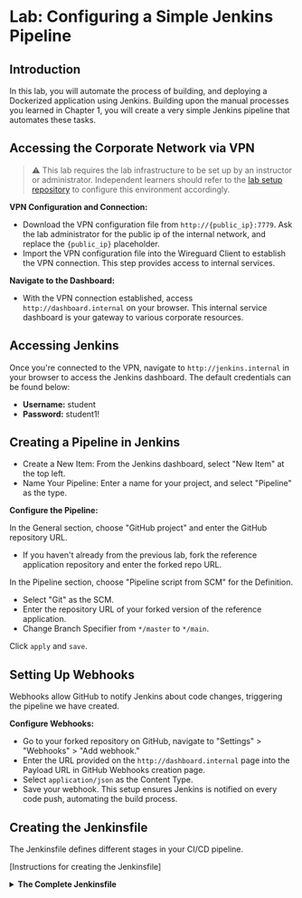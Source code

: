 # Lab: Configuring a Simple Jenkins Pipeline

## Introduction
In this lab, you will automate the process of building, and deploying a Dockerized application using Jenkins. Building upon the manual processes you learned in Chapter 1, you will create a very simple Jenkins pipeline that automates these tasks.

## Accessing the Corporate Network via VPN
> :warning: This lab requires the lab infrastructure to be set up by an instructor or administrator. Independent learners should refer to the [lab setup repository](https://github.com/open-devsecops/lab-infra-setup/tree/main/topic-2-cicd-lab/aws) to configure this environment accordingly.

**VPN Configuration and Connection:**
- Download the VPN configuration file from `http://{public_ip}:7779`. Ask the lab administrator for the public ip of the internal network, and replace the `{public_ip}` placeholder.
- Import the VPN configuration file into the Wireguard Client to establish the VPN connection. This step provides access to internal services.

**Navigate to the Dashboard:**
- With the VPN connection established, access `http://dashboard.internal` on your browser. This internal service dashboard is your gateway to various corporate resources.

## Accessing Jenkins
Once you're connected to the VPN, navigate to `http://jenkins.internal` in your browser to access the Jenkins dashboard. The default credentials can be found below:
- **Username:** student
- **Password:** student1!

## Creating a Pipeline in Jenkins
- Create a New Item: From the Jenkins dashboard, select "New Item" at the top left.
- Name Your Pipeline: Enter a name for your project, and select "Pipeline" as the type.

**Configure the Pipeline:**

In the General section, choose "GitHub project" and enter the GitHub repository URL.
- If you haven't already from the previous lab, fork the reference application repository and enter the forked repo URL.

In the Pipeline section, choose "Pipeline script from SCM" for the Definition.
- Select "Git" as the SCM.
- Enter the repository URL of your forked version of the reference application.
- Change Branch Specifier from `*/master` to `*/main`.

Click `apply` and `save`.

## Setting Up Webhooks
Webhooks allow GitHub to notify Jenkins about code changes, triggering the pipeline we have created.

**Configure Webhooks:**
- Go to your forked repository on GitHub, navigate to "Settings" > "Webhooks" > "Add webhook."
- Enter the URL provided on the `http://dashboard.internal` page into the Payload URL in GitHub Webhooks creation page.
- Select `application/json` as the Content Type.
- Save your webhook. This setup ensures Jenkins is notified on every code push, automating the build process.


## Creating the Jenkinsfile
The Jenkinsfile defines different stages in your CI/CD pipeline.

[Instructions for creating the Jenkinsfile]

<details>
<summary><b>The Complete Jenkinsfile</b></summary>

```Groovy
pipeline {
    agent any
    
    stages {
        stage('Checkout') {
            steps {
                checkout scm
            }
        }
        stage('Build') {
            steps {
                sh 'docker build . -t $AWS_ACCOUNT_ID.dkr.ecr.$REGION.amazonaws.com/<image-name>'
            }
        }
        stage('Push Image') {
            steps {
                sh 'aws ecr get-login-password --region $REGION | docker login --username AWS --password-stdin $AWS_ACCOUNT_ID.dkr.ecr.$REGION.amazonaws.com'
                sh 'aws ecr describe-repositories --repository-names <repository-name> || aws ecr create-repository --repository-name <repository-name>'
                sh 'docker push $AWS_ACCOUNT_ID.dkr.ecr.$REGION.amazonaws.com/<image-name>'
            }
        }
        stage('Deploy') {
            steps {
                sh 'docker pull $AWS_ACCOUNT_ID.dkr.ecr.$REGION.amazonaws.com<image-name>'
                sh 'docker rm -f <container-name> || true'
                sh 'docker run -d -p "<host-port>:80" --name <container-name> $AWS_ACCOUNT_ID.dkr.ecr.$REGION.amazonaws.com/<image-name>'
            }
        }
    }
}
```
</details>